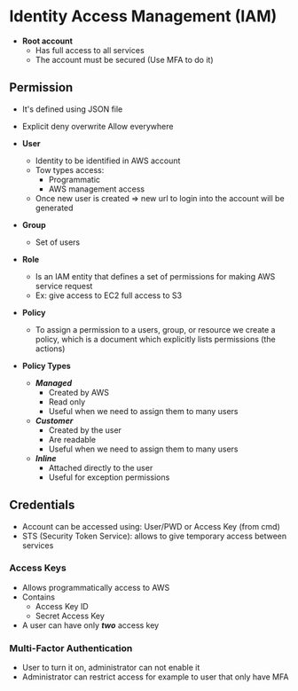 # Identity Access Management (IAM)

- **Root account**
  - Has full access to all services
  - The account must be secured (Use MFA to do it)

## Permission

- It's defined using JSON file
- Explicit deny overwrite Allow everywhere

- **User**
  - Identity to be identified in AWS account
  - Tow types access:
    - Programmatic
    - AWS management access
  - Once new user is created => new url to login into the account will be generated

- **Group**
  - Set of users

- **Role**
  - Is an IAM entity that defines a set of permissions for making AWS service request
  - Ex: give access to EC2 full access to S3

- **Policy**
  - To assign a permission to a users, group, or resource we create a policy, which is a document which explicitly lists permissions (the actions)

- **Policy Types**
  - ***Managed***
    - Created by AWS
    - Read only
    - Useful when we need to assign them to many users
  - ***Customer***
    - Created by the user
    - Are readable
    - Useful when we need to assign them to many users
  - ***Inline***
    - Attached directly to the user
    - Useful for exception permissions

## Credentials

- Account can be accessed using: User/PWD or Access Key (from cmd)
- STS (Security Token Service): allows to give temporary access between services

### Access Keys

- Allows programmatically access to AWS
- Contains
  - Access Key ID
  - Secret Access Key
- A user can have only ***two*** access key

### Multi-Factor Authentication

- User to turn it on, administrator can not enable it
- Administrator can restrict access for example to user that only have MFA
